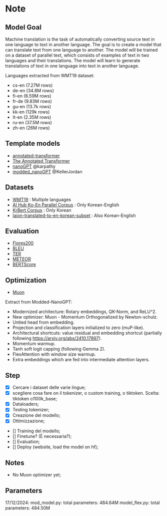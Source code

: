 # Note

## Model Goal

Machine translation is the task of automatically converting source text in one language to text in another language. The goal is to create a model that can translate text from one language to another. The model will be trained on a dataset of parallel text, which consists of examples of text in two languages and their translations. The model will learn to generate translations of text in one language into text in another language.

Languages extracted from WMT19 dataset:

- cs-en (7.27M rows)
- de-en (34.8M rows)
- fi-en (6.59M rows)
- fr-de (9.83M rows)
- gu-en (13.7k rows)
- kk-en (129k rows)
- It-en (2.35M rows)
- ru-en (37.5M rows)
- zh-en (26M rows)

## Template models

- [annotated-transformer](https://github.com/harvardnlp/annotated-transformer/blob/master/AnnotatedTransformer.ipynb)
- [The Annotated Transformer](https://nlp.seas.harvard.edu/2018/04/03/attention.html)
- [nanoGPT](https://github.com/karpathy/nanoGPT) @karpathy
- [modded_nanoGPT](https://github.com/KellerJordan/modded-nanogpt.git) @KellerJordan

## Datasets

- [WMT19](https://huggingface.co/datasets/wmt/wmt19) : Multiple languages
- [AI Hub Ko-En Parallel Corpus](https://ko-nlp.github.io/Korpora/en-docs/corpuslist/aihub_translation.html) : Only Korean-English
- [KrBert Corpus](https://www.kaggle.com/datasets/junbumlee/kcbert-pretraining-corpus-korean-news-comments/data) : Only Korean
- [laion-translated-to-en-korean-subset](Bingsu/laion-translated-to-en-korean-subset) : Also Korean-English

## Evaluation

- [Flores200](https://github.com/facebookresearch/flores/blob/main/flores200/README.md)
- [BLEU](https://www.digitalocean.com/community/tutorials/bleu-score-in-python)
- [TER](https://pypi.org/project/pyter/)
- [METEOR](https://spotintelligence.com/2024/08/26/meteor-metric-in-nlp-how-it-works-how-to-tutorial-in-python/)
- [BERTScore](https://huggingface.co/spaces/evaluate-metric/bertscore) 

## Optimization

- [Muon](https://www.perplexity.ai/search/muon-optimizer-deep-learning-GcnuaC__Qu2FCqBFamaQwA#0)

Extract from Modded-NanoGPT:

- Modernized architecture: Rotary embeddings, QK-Norm, and ReLU^2.
- New optimizer: Muon - Momentum Orthogonalized by Newton-schulz.
- Untied head from embedding.
- Projection and classification layers initialized to zero (muP-like).
- Architectural shortcuts: value residual and embedding shortcut (partially following https://arxiv.org/abs/2410.17897).
- Momentum warmup.
- Tanh soft logit capping (following Gemma 2).
- FlexAttention with window size warmup.
- Extra embeddings which are fed into intermediate attention layers.


## Step

- [X] Cercare i dataset delle varie lingue;
- [X] scegliere cosa fare on il tokenizer, o custom training, o tiktoken. Scelta: tiktoken cl100k_base;
- [X] Dataloaders;
- [X] Testing tokenizer;
- [X] Creazione del modello;
- [X] Ottimizzazione;
- [] Training del modello;
- [] Finetune? (È necessaria?);
- [] Evaluation;
- [] Deploy (website, load the model on hf);

## Notes

- No Muon optimizer yet;

## Parameters

17/12/2024: mod_model.py: total parameters: 484.64M
            model_flex.py: total parameters: 484.50M
